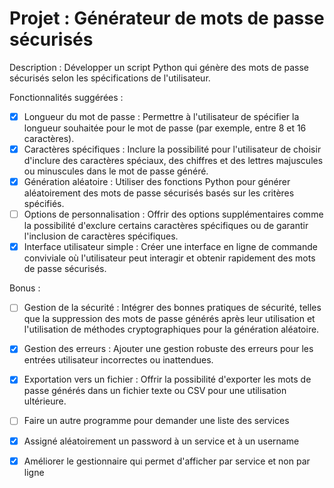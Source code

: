 # Projet : Générateur de mots de passe sécurisés

Description : Développer un script Python qui génère des mots de passe sécurisés selon les spécifications de l'utilisateur.

Fonctionnalités suggérées :

- [x] Longueur du mot de passe :
        Permettre à l'utilisateur de spécifier la longueur souhaitée pour le mot de passe (par exemple, entre 8 et 16 caractères).
- [x] Caractères spécifiques :
        Inclure la possibilité pour l'utilisateur de choisir d'inclure des caractères spéciaux, des chiffres et des lettres majuscules ou minuscules dans le mot de passe généré.
- [x] Génération aléatoire :
        Utiliser des fonctions Python pour générer aléatoirement des mots de passe sécurisés basés sur les critères spécifiés.
- [ ] Options de personnalisation :
        Offrir des options supplémentaires comme la possibilité d'exclure certains caractères spécifiques ou de garantir l'inclusion de caractères spécifiques.
- [x] Interface utilisateur simple :
        Créer une interface en ligne de commande conviviale où l'utilisateur peut interagir et obtenir rapidement des mots de passe sécurisés.

Bonus :

- [ ] Gestion de la sécurité :
        Intégrer des bonnes pratiques de sécurité, telles que la suppression des mots de passe générés après leur utilisation et l'utilisation de méthodes cryptographiques pour la génération aléatoire.
- [x] Gestion des erreurs :
        Ajouter une gestion robuste des erreurs pour les entrées utilisateur incorrectes ou inattendues.
- [x] Exportation vers un fichier :
        Offrir la possibilité d'exporter les mots de passe générés dans un fichier texte ou CSV pour une utilisation ultérieure.

- [ ] Faire un autre programme pour demander une liste des services
- [x] Assigné aléatoirement un password à un service et à un username
- [x] Améliorer le gestionnaire qui permet d'afficher par service et non par ligne

